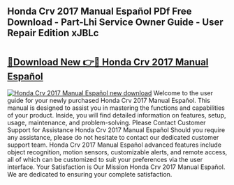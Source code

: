 ## Honda Crv 2017 Manual Español PDf Free Download - Part-Lhi Service Owner Guide - User Repair Edition xJBLc

# <h2><a href="http://bc16728.oget.top/?id=Honda+Crv+2017+Manual+Espa%c3%b1ol">🔗Download New 👉🔴 Honda Crv 2017 Manual Español</a></h2>

[![Honda Crv 2017 Manual Español new download](https://i.imgur.com/5g1atiW.png)](http://bc16728.oget.top/?id=Honda+Crv+2017+Manual+Espa%c3%b1ol)
Welcome to the user guide for your newly purchased Honda Crv 2017 Manual Español. This manual is designed to assist you in mastering the functions and capabilities of your product. Inside, you will find detailed information on features, setup, usage, maintenance, and problem-solving. Please Contact Customer Support for Assistance Honda Crv 2017 Manual Español Should you require any assistance, please do not hesitate to contact our dedicated customer support team. Honda Crv 2017 Manual Español advanced features include object recognition, motion sensors, customizable alerts, and remote access, all of which can be customized to suit your preferences via the user interface. Your Satisfaction is Our Mission Honda Crv 2017 Manual Español. We are dedicated to ensuring your complete satisfaction.
